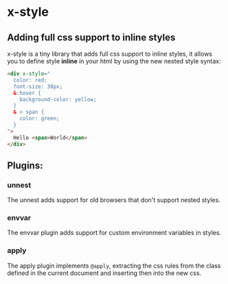 # x-style

## Adding full css support to inline styles

x-style is a tiny library that adds full css support to inline styles, it allows you to 
define style **inline** in your html by using the new nested style syntax:

```html
<div x-style="
  color: red;
  font-size: 30px;
  &:hover {
    background-color: yellow;
  }
  & > span {
    color: green;
  }
">
  Hello <span>World</span>
</div>
```

## Plugins:

### unnest

The unnest adds support for old browsers that don't support nested styles.

### envvar

The envvar plugin adds support for custom environment variables in styles.

### apply

The apply plugin implements `@apply`, extracting the css rules from the class defined in
the current document and inserting then into the new css.
